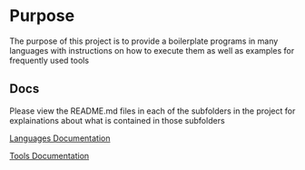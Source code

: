 # Purpose
The purpose of this project is to provide a boilerplate programs in many languages with instructions on how to execute them as well as examples for frequently used tools

## Docs
Please view the README.md files in each of the subfolders in the project for explainations about what is contained in those subfolders

[Languages Documentation](./languages)  

[Tools Documentation](./tools)  

